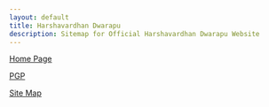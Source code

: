 ```yaml
---
layout: default
title: Harshavardhan Dwarapu
description: Sitemap for Official Harshavardhan Dwarapu Website
---
```

<a href="../index">Home Page</a>

<a href="../pgp">PGP</a>

<a href="../site_map">Site Map</a>